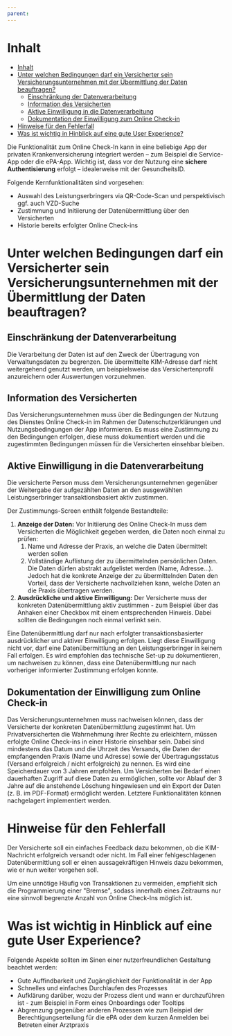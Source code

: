 ```yaml
---
parent:
---
```

# Inhalt

- [Inhalt](#inhalt)
- [Unter welchen Bedingungen darf ein Versicherter sein Versicherungsunternehmen mit der Übermittlung der Daten beauftragen?](#unter-welchen-bedingungen-darf-ein-versicherter-sein-versicherungsunternehmen-mit-der-übermittlung-der-daten-beauftragen)
  - [Einschränkung der Datenverarbeitung](#einschränkung-der-datenverarbeitung)
  - [Information des Versicherten](#information-des-versicherten)
  - [Aktive Einwilligung in die Datenverarbeitung](#aktive-einwilligung-in-die-datenverarbeitung)
  - [Dokumentation der Einwilligung zum Online Check-in](#dokumentation-der-einwilligung-zum-online-check-in)
- [Hinweise für den Fehlerfall](#hinweise-für-den-fehlerfall)
- [Was ist wichtig in Hinblick auf eine gute User Experience?](#was-ist-wichtig-in-hinblick-auf-eine-gute-user-experience)

Die Funktionalität zum Online Check-In kann in eine beliebige App der privaten Krankenversicherung integriert werden – zum Beispiel die Service-App oder die ePA-App. Wichtig ist, dass vor der Nutzung eine **sichere Authentisierung** erfolgt – idealerweise mit der GesundheitsID.

Folgende Kernfunktionalitäten sind vorgesehen:

- Auswahl des Leistungserbringers via QR-Code-Scan und perspektivisch ggf. auch VZD-Suche
- Zustimmung und Initiierung der Datenübermittlung über den Versicherten
- Historie bereits erfolgter Online Check-ins

# Unter welchen Bedingungen darf ein Versicherter sein Versicherungsunternehmen mit der Übermittlung der Daten beauftragen?

## Einschränkung der Datenverarbeitung

Die Verarbeitung der Daten ist auf den Zweck der Übertragung von Verwaltungsdaten zu begrenzen. Die übermittelte KIM-Adresse darf nicht weitergehend genutzt werden, um beispielsweise das Versichertenprofil anzureichern oder Auswertungen vorzunehmen.

## Information des Versicherten

Das Versicherungsunternehmen muss über die Bedingungen der Nutzung des Dienstes Online Check-in im Rahmen der Datenschutzerklärungen und Nutzungsbedingungen der App informieren. Es muss eine Zustimmung zu den Bedingungen erfolgen, diese muss dokumentiert werden und die zugestimmten Bedingungen müssen für die Versicherten einsehbar bleiben.

## Aktive Einwilligung in die Datenverarbeitung

Die versicherte Person muss dem Versicherungsunternehmen gegenüber der Weitergabe der aufgezählten Daten an den ausgewählten Leistungserbringer transaktionsbasiert aktiv zustimmen.

Der Zustimmungs-Screen enthält folgende Bestandteile:

1. **Anzeige der Daten:** Vor Initiierung des Online Check-In muss dem Versicherten die Möglichkeit gegeben werden, die Daten noch einmal zu prüfen:
   1. Name und Adresse der Praxis, an welche die Daten übermittelt werden sollen
   2. Vollständige Auflistung der zu übermittelnden persönlichen Daten. Die Daten dürfen abstrakt aufgelistet werden (Name, Adresse...). Jedoch hat die konkrete Anzeige der zu übermittelnden Daten den Vorteil, dass der Versicherte nachvollziehen kann, welche Daten an die Praxis übertragen werden.
2. **Ausdrückliche und aktive Einwilligung:** Der Versicherte muss der konkreten Datenübermittlung aktiv zustimmen - zum Beispiel über das Anhaken einer Checkbox mit einem entsprechenden Hinweis. Dabei sollten die Bedingungen noch einmal verlinkt sein.

Eine Datenübermittlung darf nur nach erfolgter transaktionsbasierter ausdrücklicher und aktiver Einwilligung erfolgen. Liegt diese Einwilligung nicht vor, darf eine Datenübermittlung an den Leistungserbringer in keinem Fall erfolgen. Es wird empfohlen das technische Set-up zu dokumentieren, um nachweisen zu können, dass eine Datenübermittlung nur nach vorheriger informierter Zustimmung erfolgen konnte.

## Dokumentation der Einwilligung zum Online Check-in

Das Versicherungsunternehmen muss nachweisen können, dass der Versicherte der konkreten Datenübermittlung zugestimmt hat. Um Privatversicherten die Wahrnehmung ihrer Rechte zu erleichtern, müssen erfolgte Online Check-ins in einer Historie einsehbar sein. Dabei sind mindestens das Datum und die Uhrzeit des Versands, die Daten der empfangenden Praxis (Name und Adresse) sowie der Übertragungsstatus (Versand erfolgreich / nicht erfolgreich) zu nennen. Es wird eine Speicherdauer von 3 Jahren empfohlen. Um Versicherten bei Bedarf einen dauerhaften Zugriff auf diese Daten zu ermöglichen, sollte vor Ablauf der 3 Jahre auf die anstehende Löschung hingewiesen und ein Export der Daten (z. B. im PDF-Format) ermöglicht werden. Letztere Funktionalitäten können nachgelagert implementiert werden.

# Hinweise für den Fehlerfall

Der Versicherte soll ein einfaches Feedback dazu bekommen, ob die KIM-Nachricht erfolgreich versandt oder nicht. Im Fall einer fehlgeschlagenen Datenübermittlung soll er einen aussagekräftigen Hinweis dazu bekommen, wie er nun weiter vorgehen soll.

Um eine unnötige Häufig von Transaktionen zu vermeiden, empfiehlt sich die Programmierung einer "Bremse", sodass innerhalb eines Zeitraums nur eine sinnvoll begrenzte Anzahl von Online Check-Ins möglich ist.

# Was ist wichtig in Hinblick auf eine gute User Experience?

Folgende Aspekte sollten im Sinen einer nutzerfreundlichen Gestaltung beachtet werden:

- Gute Auffindbarkeit und Zugänglichkeit der Funktionalität in der App
- Schnelles und einfaches Durchlaufen des Prozesses
- Aufklärung darüber, wozu der Prozess dient und wann er durchzuführen ist - zum Beispiel in Form eines Onboardings oder Tooltips
- Abgrenzung gegenüber anderen Prozessen wie zum Beispiel der Berechtigungserteilung für die ePA oder dem kurzen Anmelden bei Betreten einer Arztpraxis
